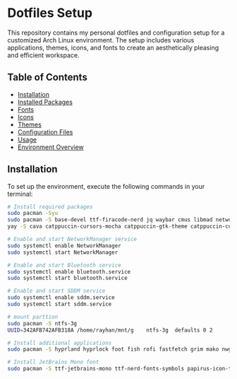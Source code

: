 # Dotfiles Setup

This repository contains my personal dotfiles and configuration setup for a customized Arch Linux environment. The setup includes various applications, themes, icons, and fonts to create an aesthetically pleasing and efficient workspace.

## Table of Contents
- [Installation](#installation)
- [Installed Packages](#installed-packages)
- [Fonts](#fonts)
- [Icons](#icons)
- [Themes](#themes)
- [Configuration Files](#configuration-files)
- [Usage](#usage)
- [Environment Overview](#environment-overview)

## Installation

To set up the environment, execute the following commands in your terminal:

```bash
# Install required packages
sudo pacman -Syu
sudo pacman -S base-devel ttf-firacode-nerd jq waybar cmus libmad networkmanager sddm network-manager-applet blueman bluez bluez-utils celluloid loupe
yay -S cava catppuccin-cursors-mocha catppuccin-gtk-theme catppuccin-cursors catppuccin-icons tela-circle-icon-theme

# Enable and start NetworkManager service
sudo systemctl enable NetworkManager
sudo systemctl start NetworkManager

# Enable and start Bluetooth service
sudo systemctl enable bluetooth.service
sudo systemctl start bluetooth.service

# Enable and start SDDM service
sudo systemctl enable sddm.service
sudo systemctl start sddm.service

# mount parttion
sudo pacman -S ntfs-3g
UUID=342AFB742AFB318A /home/rayhan/mnt/g    ntfs-3g  defaults 0 2

# Install additional applications
sudo pacman -S hyprland hyprlock foot fish rofi fastfetch grim mako nwg-look

# Install JetBrains Mono font
sudo pacman -S ttf-jetbrains-mono ttf-nerd-fonts-symbols papirus-icon-theme
